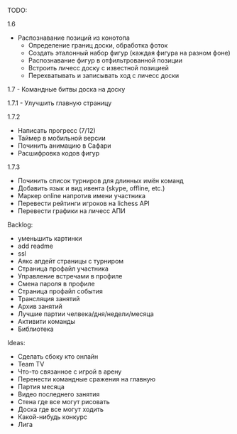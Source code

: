 TODO:

1.6
- Распознавание позиций из конотопа
    - Определение границ доски, обработка фоток
    - Создать эталонный набор фигур (каждая фигура на разном фоне)
    - Распознавание фигур в отфильтрованной позиции
    - Встроить личесс доску с известной позицией
    - Перехватывать и записывать ход с личесс доски

1.7
    - Командные битвы доска на доску

1.7.1
    - Улучшить главную страницу

1.7.2
- Написать прогресс (7/12)
- Таймер в мобильной версии
- Починить анимацию в Сафари
- Расшифровка кодов фигур

1.7.3
- Починить список турниров для длинных имён команд
- Добавить язык и вид ивента (skype, offline, etc.)
- Маркер online напротив имени участника
- Перевести рейтинги игроков на lichess API
- Перевести графики на личесс АПИ

Backlog:
- уменьшить картинки
- add readme
- ssl
- Аякс апдейт страницы с турниром
- Страница профайл участника
- Управление встречами в профиле
- Смена пароля в профиле
- Страница профайл события
- Трансляция занятий
- Архив занятий
- Лучшие партии челвека/дня/недели/месяца
- Активити команды
- Библиотека

Ideas:
- Сделать сбоку кто онлайн
- Team TV
- Что-то связанное с игрой в арену
- Перенести командные сражения на главную
- Партия месяца
- Видео последнего занятия
- Стена где все могут рисовать
- Доска где все могут ходить
- Какой-нибудь конкурс
- Лига